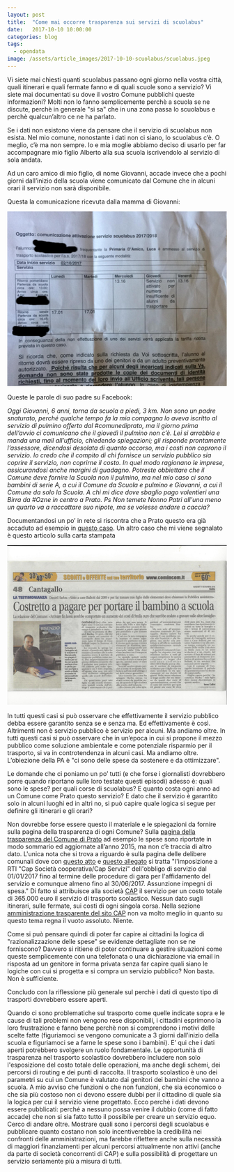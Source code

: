 ```yaml
---
layout: post
title:  "Come mai occorre trasparenza sui servizi di scuolabus"
date:   2017-10-10 10:00:00
categories: blog
tags:
  - opendata
image: /assets/article_images/2017-10-10-scuolabus/scuolabus.jpeg
---
```


Vi siete mai chiesti quanti scuolabus passano ogni giorno nella vostra città, quali itinerari e quali fermate fanno e di quali scuole sono a servizio? Vi siete mai documentati su dove il vostro Comune pubblichi queste informazioni? Molti non lo fanno semplicemente perchè a scuola se ne discute, perchè in generale "si sa" che in una zona passa lo scuolabus e perchè qualcun’altro ce ne ha parlato.

Se i dati non esistono viene da pensare che il servizio di scuolabus non esista. Nel mio comune, nonostante i dati non ci siano, lo scuolabus c’è. O meglio, c’è ma non sempre. Io e mia moglie abbiamo deciso di usarlo per far accompagnare mio figlio Alberto alla sua scuola iscrivendolo al servizio di sola andata.

Ad un caro amico di mio figlio, di nome Giovanni, accade invece che a pochi giorni dall’inizio della scuola viene comunicato dal Comune che in alcuni orari il servizio non sarà disponibile.

Questa la comunicazione ricevuta dalla mamma di Giovanni:

![la comunicazione di mancato servizio scuolabus](/assets/article_images/2017-10-10-scuolabus/image_0.png)

Queste le parole di suo padre su Facebook:

*Oggi Giovanni, 6 anni, torna da scuola a piedi, 3 km. Non sono un padre snaturato, perché qualche tempo fa la mia compagna lo aveva iscritto al servizio di pulmino offerto dal #comunediprato, ma il giorno prima dell’avvio ci comunicano che il giovedì il pulmino non c’è. Lei si arrabbia e manda una mail all’ufficio, chiedendo spiegazioni; gli risponde prontamente l’assessore, dicendosi desolata di quanto occorso, ma i costi non coprono il servizio. Io credo che il compito di chi fornisce un servizio pubblico sia coprire il servizio, non coprirne il costo. In quel modo ragionano le imprese, assicurandosi anche margini di guadagno. Potreste obbiettare che il Comune deve fornire la Scuola non il pulmino, ma nel mio caso ci sono bambini di serie A, a cui il Comune da Scuola e pulmino e Giovanni, a cui il Comune da solo la Scuola. A chi mi dice dove sbaglio pago volentieri una Birra da #Ozne in centro a Prato. Ps Non temete Nonno Patri all'una meno un quarto va a raccattare suo nipote, ma se volesse andare a caccia?*

Documentandosi un po’ in rete si riscontra che a Prato questo era già accaduto ad esempio in [questo caso](http://iltirreno.gelocal.it/prato/cronaca/2016/10/04/news/gli-studenti-delle-medie-a-scuola-senza-pulmino-1.14195738?ref=hftiprec-10). Un altro caso che mi viene segnalato è questo articolo sulla carta stampata

![](/assets/article_images/2017-10-10-scuolabus/image_1.png)

In tutti questi casi si può osservare che effettivamente il servizio pubblico debba essere garantito senza se e senza ma. Ed effettivamente è così. Altrimenti non è servizio pubblico è servizio per alcuni. Ma andiamo oltre. In tutti questi casi si può osservare che in un’epoca in cui si propone il mezzo pubblico come soluzione ambientale e come potenziale risparmio per il trasporto, si va in controtendenza in alcuni casi. Ma andiamo oltre. L’obiezione della PA è "ci sono delle spese da sostenere e da ottimizzare".

Le domande che ci poniamo un po’ tutti (e che forse i giornalisti dovrebbero porre quando riportano sulle loro testate questi episodi) adesso è: quali sono le spese? per quali corse di scuolabus? E quanto costa ogni anno ad un Comune come Prato questo servizio? E dato che il servizio è garantito solo in alcuni luoghi ed in altri no, si può capire quale logica si segue per definire gli itinerari e gli orari?

Non dovrebbe forse essere questo il materiale e le spiegazioni da fornire sulla pagina della trasparenza di ogni Comune? Sulla [pagina della trasparenza del Comune di Prato](http://www.comune.prato.it/trasparenza/servizi-erogati/servizi-costi-contabilizzati/home.htm) ad esempio le spese sono riportate in modo sommario ed aggiornate all’anno 2015, ma non c’è traccia di altro dato.
L'unica nota che si trova a riguardo è sulla pagina delle delibere comunali dove con [questo atto](http://pubblicazioneatti.comune.prato.it/doc/prato/DD_2017_0000734_4.pdf) e [questo allegato](http://pubblicazioneatti.comune.prato.it/doc/prato/DD_2017_0000734_6.pdf) si tratta "l'imposizione a RTI "Cap Società cooperativa/Cap Servizi" dell'obbligo di servizio dal 01/01/2017 fino al termine delle procedure di gara per l'affidamento del servizio e comunque almeno fino al 30/06/2017. Assunzione impegni di spesa." Di fatto si attribuisce alla società [CAP](http://www.capautolinee.it/) il servizio per un costo totale di 365.000 euro il servizio di trasporto scolastico. Nessun dato sugli itinerari, sulle fermate, sui costi di ogni singola corsa. Nella sezione [amministrazione trasparente del sito CAP](http://www.capautolinee.it/Amministrazione_Trasparente/P/417) non va molto meglio in quanto su questo tema regna il vuoto assoluto. Niente.

Come si può pensare quindi di poter far capire ai cittadini la logica di "razionalizzazione delle spese" se evidenze dettagliate non se ne forniscono? Davvero si ritiene di poter continuare a gestire situazioni come queste semplicemente con una telefonata o una dichiarazione via email in risposta ad un genitore in forma privata senza far capire quali siano le logiche con cui si progetta e si compra un servizio pubblico? Non basta. Non è sufficiente.

Concludo con la riflessione più generale sul perchè i dati di questo tipo di trasporti dovrebbero essere aperti.

Quando ci sono problematiche sul trasporto come quelle indicate sopra e le cause di tali problemi non vengono rese disponibili, i cittadini esprimono la loro frustrazione e fanno bene perchè non si comprendono i motivi delle scelte fatte (figuriamoci se vengono comunicate a 3 giorni dall’inizio della scuola e figuriamoci se a farne le spese sono i bambini). E’ qui che i dati aperti potrebbero svolgere un ruolo fondamentale. Le opportunità di trasparenza nel trasporto scolastico dovrebbero includere non solo l'esposizione del costo totale delle operazioni, ma anche degli schemi, dei percorsi di routing e dei punti di raccolta. Il trasporto scolastico è uno dei parametri su cui un Comune è valutato dai genitori dei bambini che vanno a scuola. A mio avviso che funzioni o che non funzioni, che sia economico o che sia più costoso non ci devono essere dubbi per il cittadino di quale sia la logica per cui il servizio viene progettato. Ecco perchè i dati devono essere pubblicati: perché a nessuno possa venire il dubbio (come di fatto accade) che non si sia fatto tutto il possibile per creare un servizio equo. Cerco di andare oltre. Mostrare quali sono i percorsi degli scuolabus e pubblicare quanto costano non solo incentiverebbe la credibilità nei confronti delle amministrazioni, ma farebbe riflettere anche sulla necessità di maggiori finanziamenti per alcuni percorsi attualmente non attivi (anche da parte di società concorrenti di CAP) e sulla possibilità di progettare un servizio seriamente più a misura di tutti.


